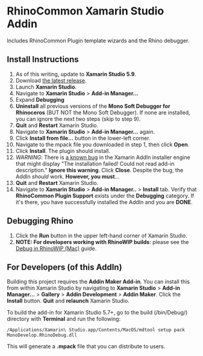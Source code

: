 # RhinoCommon Xamarin Studio Addin

Includes RhinoCommon Plugin template wizards and the Rhino debugger.

Install Instructions
--------------------

1. As of this writing, update to **Xamarin Studio 5.9**.
1. Download [the latest release](https://github.com/mcneel/RhinoCommonXamarinStudioAddin/releases).
1. Launch **Xamarin Studio**.
1. Navigate to **Xamarin Studio** > **Add-in Manager...**
1. Expand **Debugging**
1. **Uninstall** all previous versions of the **Mono Soft Debugger for Rhinoceros** (BUT NOT the Mono Soft Debugger).  If none are installed, you can ignore the next two steps (skip to step 9).
1. **Quit** and **Restart** Xamarin Studio.
1. Navigate to **Xamarin Studio** > **Add-in Manager...** again.
1. Click **Install from file...** button in the lower-left corner.
1. Navigate to the mpack file you downloaded in step 1, then click **Open**.
1. Click **Install**.  The plugin should install.
1. *WARNING*: There is [a known bug](https://forums.xamarin.com/discussion/39098/packaging-add-ins) in the Xamarin AddIn installer engine that might display "The installation failed!  Could not read add-in description."  **Ignore this warning**.  Click **Close**.  Despite the bug, the AddIn *should* work.  **However, you must**...
1. **Quit** and **Restart** Xamarin Studio.
1. Navigate to **Xamarin Studio** > **Add-in Manager..** > **Install** tab.  Verify that **RhinoCommon Plugin Support** exists under the **Debugging** category.  If it's there, you have successfully installed the AddIn and you are **DONE**.

Debugging Rhino
---------------

1. Click the **Run** button in the upper left-hand corner of Xamarin Studio.
1. **NOTE: For developers working with RhinoWIP builds**: please see the [Debug in RhinoWIP (Mac)](http://developer.rhino3d.com/guides/rhinocommon/debug_rhinowip_mac/) guide.

For Developers (of this AddIn)
--------------
Building this project requires the **Addin Maker Add-in**.  You can install this from within Xamarin Studio by navigating to **Xamarin Studio** > **Add-in Manager...** > **Gallery** > **Addin Development** > **Addin Maker**.  Click the **Install** button.  **Quit** and **relaunch** Xamarin Studio.

To build the add-in for Xamarin Studio 5.7+, go to the build (/bin/Debug/) directory with **Terminal** and run the following:

`/Applications/Xamarin\ Studio.app/Contents/MacOS/mdtool setup pack MonoDevelop.RhinoDebug.dll`

This will generate a **.mpack** file that you can distribute to users.

